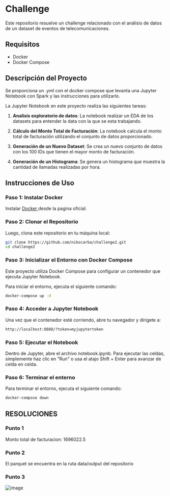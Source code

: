 # Challenge

Este repositorio resuelve un challenge relacionado con el análisis de datos de un dataset de eventos de telecomunicaciones.

## Requisitos

- Docker
- Docker Compose

## Descripción del Proyecto
Se proporciona un .yml con el docker compose que levanta una Jupyter Notebook con Spark y las instrucciones para utilizarlo.

La Jupyter Notebook en este proyecto realiza las siguientes tareas:

1. **Analisis exploratorio de datos**: 
   La notebook realizar un EDA de los datasets para entender la data con la que se esta trabajando.
   
1. **Cálculo del Monto Total de Facturación**: 
   La notebook calcula el monto total de facturación utilizando el conjunto de datos proporcionado.
   
3. **Generación de un Nuevo Dataset**:
   Se crea un nuevo conjunto de datos con los 100 IDs que tienen el mayor monto de facturación.
   
4. **Generación de un Histograma**:
   Se genera un histograma que muestra la cantidad de llamadas realizadas por hora.

## Instrucciones de Uso

### Paso 1: Instalar Docker

Instalar [Docker ](https://www.docker.com/) desde la pagina oficial.

### Paso 2: Clonar el Repositorio

Luego, clona este repositorio en tu máquina local:

```bash
git clone https://github.com/nikocarba/challenge2.git
cd challenge2
```

### Paso 3: Inicializar el Entorno con Docker Compose
Este proyecto utiliza Docker Compose para configurar un contenedor que ejecuta Jupyter Notebook.

Para iniciar el entorno, ejecuta el siguiente comando:
```bash
docker-compose up -d
```

### Paso 4: Acceder a Jupyter Notebook
Una vez que el contenedor esté corriendo, abre tu navegador y dirígete a:
```bash
http://localhost:8888/?token=myjupytertoken
```

### Paso 5: Ejecutar el Notebook
Dentro de Jupyter, abre el archivo notebook.ipynb. Para ejecutar las celdas, simplemente haz clic en "Run" o usa el atajo Shift + Enter para avanzar de celda en celda.

### Paso 6: Terminar el enterno
Para terminar el entorno, ejecuta el siguiente comando:
```bash
docker-compose down
```


## RESOLUCIONES

### Punto 1
Monto total de facturacion: 1696022.5
### Punto 2
El parquet se encuentra en la ruta data/output del repositorio
### Punto 3
![image](https://github.com/user-attachments/assets/43599078-d279-4dba-949e-485fc2b9e2dd)

